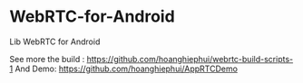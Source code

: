 # WebRTC-for-Android
Lib WebRTC for Android

See more the build : https://github.com/hoanghiephui/webrtc-build-scripts-1
And Demo: https://github.com/hoanghiephui/AppRTCDemo
